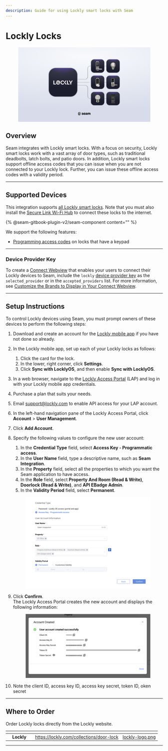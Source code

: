 ```yaml
---
description: Guide for using Lockly smart locks with Seam
---
```


# Lockly Locks

<figure><img src="../.gitbook/assets/lockly-manufacturer-page-cover-16-9-light.png" alt=""><figcaption></figcaption></figure>

## Overview

Seam integrates with Lockly smart locks. With a focus on security, Lockly smart locks work with a vast array of door types, such as traditional deadbolts, latch bolts, and patio doors. In addition, Lockly smart locks support offline access codes that you can issue when you are not connected to your Lockly lock. Further, you can issue these offline access codes with a validity period.

***

## Supported Devices

This integration supports [all Lockly smart locks](https://lockly.com/collections/door-lock). Note that you must also install the [Secure Link Wi-Fi Hub](https://lockly.com/products/secure-link-wifi-hub?bvstate=pg:4/ct:r\&g\_campaign\_id=16972321320\&g\_adgroup\_id=\&utm\_source=google\&utm\_medium=pmax\&utm\_campaign=pfmx-20230201MCV\&gclid=Cj0KCQjwvL-oBhCxARIsAHkOiu0hV67HkcUG7buEnk3odH5k8\_I0JqFMU0r5V9Pp7gdGWgBYUQlCIr4aAq8jEALw\_wcB) to connect these locks to the internet.

{% @seam-gitbook-plugin-v2/seam-component content="<seam-supported-device-table
  endpoint="https://connect.getseam.com"
  client-session-token="seam_cst126DAjfor_2kxn8QAAEUkj3Zu4Nr1Aoauy"
  manufacturers='["Lockly"]'
/>" %}

We support the following features:

* [Programming access codes](../products/smart-locks/access-codes/) on locks that have a keypad

***

### Device Provider Key

To create a [Connect Webview](../core-concepts/connect-webviews/) that enables your users to connect their Lockly devices to Seam, include the `lockly` [device provider key](../api-clients/connect-webviews/#device-provider-keys) as the `selected_provider` or in the `accepted_providers` list. For more information, see [Customize the Brands to Display in Your Connect Webview](../core-concepts/connect-webviews/customizing-connect-webviews.md#customize-the-brands-to-display-in-your-connect-webviews).

***

## Setup Instructions

To control Lockly devices using Seam, you must prompt owners of these devices to perform the following steps:

1. Download and create an account for the [Lockly mobile app](https://lockly.com/pages/download-lockly-app) if you have not done so already.
2. In the Lockly mobile app, set up each of your Lockly locks as follows:
   1. Click the card for the lock.
   2. In the lower, right corner, click **Settings**.
   3. Click **Sync with LocklyOS**, and then enable **Sync with LocklyOS**.
3. In a web browser, navigate to the [Lockly Access Portal](https://lap.lockly.com/lap/index.html#/login) (LAP) and log in with your Lockly mobile app credentials.
4. Purchase a plan that suits your needs.
5. Email [support@lockly.com](mailto:support@lockly.com) to enable API access for your LAP account.
6. In the left-hand navigation pane of the Lockly Access Portal, click **Account** > **User Management**.
7. Click **Add Account**.
8.  Specify the following values to configure the new user account:

    1. In the **Credential Type** field, select **Access Key - Programmatic access**.
    2. In the **User Name** field, type a descriptive name, such as **Seam Integration**.
    3. In the **Property** field, select all the properties to which you want the Seam application to have access.
    4. In the **Role** field, select **Property And Room (Read & Write)**, **Doorlock (Read & Write)**, and **API EBadge Admin**.
    5. In the **Validity Period** field, select **Permanent**.

    <figure><img src="../.gitbook/assets/lockly-access-portal-add-account.png" alt="Create a user account in the Lockly Access portal." width="563"><figcaption></figcaption></figure>
9.  Click **Confirm**.\
    The Lockly Access Portal creates the new account and displays the following information:

    <figure><img src="../.gitbook/assets/lockly-access-portal-account-created-successfully.png" alt="Note the information for the newly-created user account." width="563"><figcaption></figcaption></figure>
10. Note the client ID, access key ID, access key secret, token ID, oken secret

***

## Where to Order

Order Lockly locks directly from the Lockly website.

<table data-view="cards"><thead><tr><th></th><th></th><th></th><th data-hidden data-card-target data-type="content-ref"></th><th data-hidden data-card-cover data-type="files"></th></tr></thead><tbody><tr><td></td><td><strong>Lockly</strong></td><td></td><td><a href="https://lockly.com/collections/door-lock">https://lockly.com/collections/door-lock</a></td><td><a href="../.gitbook/assets/lockly-logo.png">lockly-logo.png</a></td></tr></tbody></table>

***

